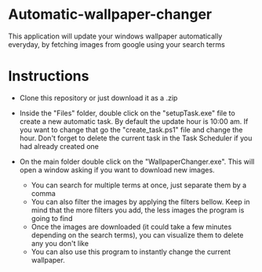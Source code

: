 # Automatic-wallpaper-changer
This application will update your windows wallpaper automatically everyday, by fetching images from google using your search terms

# Instructions

* Clone this repository or just download it as a .zip

* Inside the "Files" folder, double click on the "setupTask.exe" file to create a new automatic task. By default the update hour is 10:00 am. If you want to change that go the "create_task.ps1" file and change the hour. Don't forget to delete the current task in the Task Scheduler if you had already created one
 
* On the main folder double click on the "WallpaperChanger.exe". This will open a window asking if you want to download new images. 
  * You can search for multiple terms at once, just separate them by a comma
  * You can also filter the images by applying the filters bellow. Keep in mind that the more filters you add, the less images the program is going to find
  * Once the images are downloaded (it could take a few minutes depending on the search terms), you can visualize them to delete any you don't like
  * You can also use this program to instantly change the current wallpaper.
  
  
